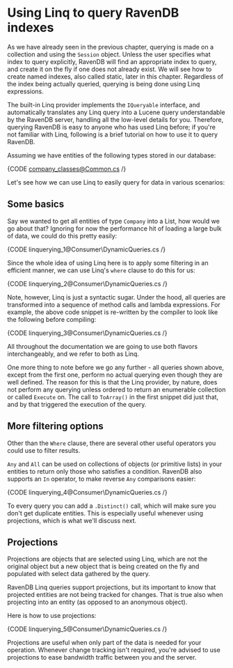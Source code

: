﻿# Using Linq to query RavenDB indexes

As we have already seen in the previous chapter, querying is made on a collection and using the `Session` object. Unless the user specifies what index to query explicitly, RavenDB will find an appropriate index to query, and create it on the fly if one does not already exist. We will see how to create named indexes, also called static, later in this chapter. Regardless of the index being actually queried, querying is being done using Linq expressions.

The built-in Linq provider implements the `IQueryable` interface, and automatically translates any Linq query into a Lucene query understandable by the RavenDB server, handling all the low-level details for you. Therefore, querying RavenDB is easy to anyone who has used Linq before; if you're not familiar with Linq, following is a brief tutorial on how to use it to query RavenDB.

Assuming we have entities of the following types stored in our database:

{CODE company_classes@Common.cs /}

Let's see how we can use Linq to easily query for data in various scenarios:

## Some basics

Say we wanted to get all entities of type `Company` into a List, how would we go about that? Ignoring for now the performance hit of loading a large bulk of data, we could do this pretty easily:

{CODE linquerying_1@Consumer\DynamicQueries.cs /}

Since the whole idea of using Linq here is to apply some filtering in an efficient manner, we can use Linq's `where` clause to do this for us:

{CODE linquerying_2@Consumer\DynamicQueries.cs /}

Note, however, Linq is just a syntactic sugar. Under the hood, all queries are transformed into a sequence of method calls and lambda expressions. For example, the above code snippet is re-written by the compiler to look like the following before compiling:

{CODE linquerying_3@Consumer\DynamicQueries.cs /}

All throughout the documentation we are going to use both flavors interchangeably, and we refer to both as Linq.

One more thing to note before we go any further - all queries shown above, except from the first one, perform no actual querying even though they are well defined. The reason for this is that the Linq provider, by nature, does not perform any querying unless ordered to return an enumerable collection or called `Execute` on. The call to `ToArray()` in the first snippet did just that, and by that triggered the execution of the query.

## More filtering options

Other than the `Where` clause, there are several other useful operators you could use to filter  results.

`Any` and `All` can be used on collections of objects (or primitive lists) in your entities to return only those who satisfies a condition. RavenDB also supports an `In` operator, to make reverse `Any` comparisons easier:

{CODE linquerying_4@Consumer\DynamicQueries.cs /}

To every query you can add a `.Distinct()` call, which will make sure you don't get duplicate entities. This is especially useful whenever using projections, which is what we'll discuss next.

## Projections

Projections are objects that are selected using Linq, which are not the original object but a new object that is being created on the fly and populated with select data gathered by the query.

RavenDB Linq queries support projections, but its important to know that projected entities are not being tracked for changes. That is true also when projecting into an entity (as opposed to an anonymous object).

Here is how to use projections:

{CODE linquerying_5@Consumer\DynamicQueries.cs /}

Projections are useful when only part of the data is needed for your operation. Whenever change tracking isn't required, you're advised to use projections to ease bandwidth traffic between you and the server.
